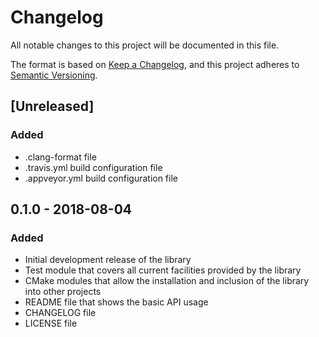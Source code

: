 # Changelog
All notable changes to this project will be documented in this file.

The format is based on [Keep a Changelog](https://keepachangelog.com/en/1.0.0/),
and this project adheres to [Semantic Versioning](https://semver.org/spec/v2.0.0.html).

## [Unreleased]
### Added
- .clang-format file
- .travis.yml build configuration file
- .appveyor.yml build configuration file

## 0.1.0 - 2018-08-04
### Added
- Initial development release of the library
- Test module that covers all current facilities provided by the library
- CMake modules that allow the installation and inclusion of the library into other projects
- README file that shows the basic API usage
- CHANGELOG file
- LICENSE file
